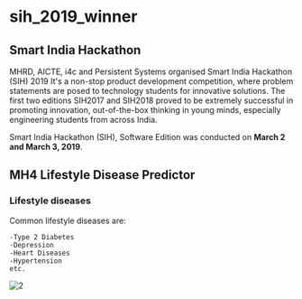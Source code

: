 # sih_2019_winner
## Smart India Hackathon
MHRD, AICTE, i4c and Persistent Systems organised Smart India Hackathon (SIH) 2019
It's a non-stop product development competition, where problem statements are posed to technology students for innovative solutions.
The first two editions SIH2017 and SIH2018 proved to be extremely successful in promoting innovation, out-of-the-box thinking in young minds, especially engineering students from across India.

Smart India Hackathon (SIH), Software Edition was conducted on **March 2 and March 3, 2019**.

## MH4 Lifestyle Disease Predictor 

### Lifestyle diseases 
Common lifestyle diseases are:
````
-Type 2 Diabetes
-Depression
-Heart Diseases
-Hypertension
etc.
````

![2](https://user-images.githubusercontent.com/25745034/54940613-0ff26580-4f51-11e9-9247-2017a79d8b0f.png)
